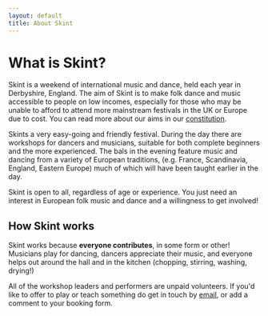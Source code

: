 ```yaml
---
layout: default
title: About Skint
---
```

# What is Skint?
		
Skint is a weekend of international music and dance, held each year in Derbyshire, England. The aim of Skint is to make folk dance and music accessible to people on low incomes, especially for those who may be unable to afford to attend more mainstream festivals in the UK or Europe due to cost. You can read more about our aims in our [constitution](constitution.html).

Skints a very easy-going and friendly festival. During the day there are workshops for dancers and musicians, suitable for both complete beginners and the more experienced. The bals in the evening feature music and dancing from a variety of European traditions, (e.g. France, Scandinavia, England, Eastern Europe) much of which will have been taught earlier in the day.

Skint is open to all, regardless of age or experience. You just need an interest in European folk music and dance and a willingness to get involved!

## How Skint works
		
Skint works because **everyone contributes**, in some form or other! Musicians play for dancing, dancers appreciate their music, and everyone helps out around the hall and in the kitchen (chopping, stirring, washing, drying!)
		 		
All of the workshop leaders and performers are unpaid volunteers. If you'd like to offer to play or teach something do get in touch by [email](mailto:skint.dance@gmail.com), or add a comment to your booking form.